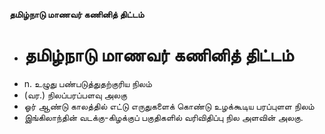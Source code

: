 **தமிழ்நாடு மாணவர் கணினித் திட்டம்**
- # தமிழ்நாடு மாணவர் கணினித் திட்டம்
- n. உழுது பண்படுத்துதற்குரிய நிலம்
- (வர.) நிலப்பரப்பளவு அலகு
- ஓர் ஆண்டு காலத்தில் எட்டு எருதுகளைக் கொண்டு உழக்கூடிய பரப்புளள நிலம்
- இங்கிலாந்தின் வடக்கு-கிழக்குப் பகுதிகளில் வரிவிதிப்பு நில அளவின் அலகு.

